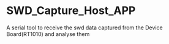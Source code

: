 # SWD_Capture_Host_APP
A serial tool to receive the swd data captured from the Device Board(RT1010) and analyse them
